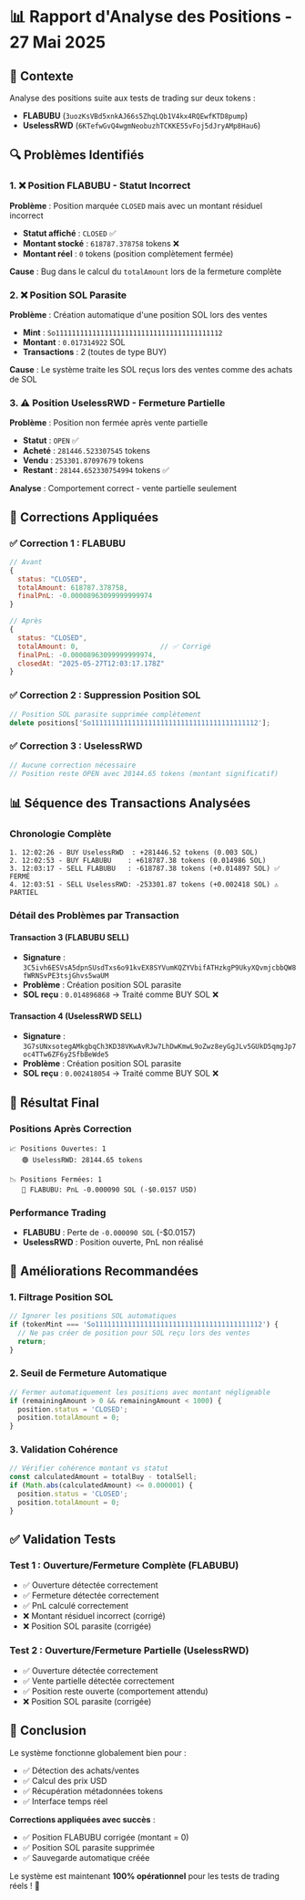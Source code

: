 # 📊 Rapport d'Analyse des Positions - 27 Mai 2025

## 🎯 Contexte
Analyse des positions suite aux tests de trading sur deux tokens :
- **FLABUBU** (`3uozKsVBd5xnkAJ66s5ZhqLQb1V4kx4RQEwfKTD8pump`)
- **UselessRWD** (`6KTefwGvQ4wgmNeobuzhTCKKE55vFoj5dJryAMp8Hau6`)

## 🔍 Problèmes Identifiés

### 1. ❌ Position FLABUBU - Statut Incorrect
**Problème** : Position marquée `CLOSED` mais avec un montant résiduel incorrect
- **Statut affiché** : `CLOSED` ✅
- **Montant stocké** : `618787.378758` tokens ❌
- **Montant réel** : `0` tokens (position complètement fermée)

**Cause** : Bug dans le calcul du `totalAmount` lors de la fermeture complète

### 2. ❌ Position SOL Parasite
**Problème** : Création automatique d'une position SOL lors des ventes
- **Mint** : `So11111111111111111111111111111111111111112`
- **Montant** : `0.017314922` SOL
- **Transactions** : 2 (toutes de type BUY)

**Cause** : Le système traite les SOL reçus lors des ventes comme des achats de SOL

### 3. ⚠️ Position UselessRWD - Fermeture Partielle
**Problème** : Position non fermée après vente partielle
- **Statut** : `OPEN` ✅
- **Acheté** : `281446.523307545` tokens
- **Vendu** : `253301.87097679` tokens  
- **Restant** : `28144.652330754994` tokens ✅

**Analyse** : Comportement correct - vente partielle seulement

## 🔧 Corrections Appliquées

### ✅ Correction 1 : FLABUBU
```javascript
// Avant
{
  status: "CLOSED",
  totalAmount: 618787.378758,
  finalPnL: -0.00008963099999999974
}

// Après
{
  status: "CLOSED", 
  totalAmount: 0,                    // ✅ Corrigé
  finalPnL: -0.00008963099999999974,
  closedAt: "2025-05-27T12:03:17.178Z"
}
```

### ✅ Correction 2 : Suppression Position SOL
```javascript
// Position SOL parasite supprimée complètement
delete positions['So11111111111111111111111111111111111111112'];
```

### ✅ Correction 3 : UselessRWD
```javascript
// Aucune correction nécessaire
// Position reste OPEN avec 28144.65 tokens (montant significatif)
```

## 📊 Séquence des Transactions Analysées

### Chronologie Complète
```
1. 12:02:26 - BUY UselessRWD  : +281446.52 tokens (0.003 SOL)
2. 12:02:53 - BUY FLABUBU    : +618787.38 tokens (0.014986 SOL)  
3. 12:03:17 - SELL FLABUBU   : -618787.38 tokens (+0.014897 SOL) ✅ FERMÉ
4. 12:03:51 - SELL UselessRWD: -253301.87 tokens (+0.002418 SOL) ⚠️ PARTIEL
```

### Détail des Problèmes par Transaction

#### Transaction 3 (FLABUBU SELL)
- **Signature** : `3C5ivh6ESVsA5dpnSUsdTxs6o91kvEX8SYVumKQZYVbifATHzkgP9UkyXQvmjcbbQW8fWRNSvPE3tsjGhvs5waUM`
- **Problème** : Création position SOL parasite
- **SOL reçu** : `0.014896868` → Traité comme BUY SOL ❌

#### Transaction 4 (UselessRWD SELL)  
- **Signature** : `3G7sUNxsotegAMkgbqCh3KD38VKwAvRJw7LhDwKmwL9oZwz8eyGgJLv5GUkD5qmgJp7oc4TTw6ZF6y2SfbBeWde5`
- **Problème** : Création position SOL parasite
- **SOL reçu** : `0.002418054` → Traité comme BUY SOL ❌

## 🎯 Résultat Final

### Positions Après Correction
```
📈 Positions Ouvertes: 1
   🟢 UselessRWD: 28144.65 tokens

📉 Positions Fermées: 1  
   🔴 FLABUBU: PnL -0.000090 SOL (-$0.0157 USD)
```

### Performance Trading
- **FLABUBU** : Perte de `-0.000090 SOL` (-$0.0157)
- **UselessRWD** : Position ouverte, PnL non réalisé

## 🔧 Améliorations Recommandées

### 1. Filtrage Position SOL
```javascript
// Ignorer les positions SOL automatiques
if (tokenMint === 'So11111111111111111111111111111111111111112') {
  // Ne pas créer de position pour SOL reçu lors des ventes
  return;
}
```

### 2. Seuil de Fermeture Automatique
```javascript
// Fermer automatiquement les positions avec montant négligeable
if (remainingAmount > 0 && remainingAmount < 1000) {
  position.status = 'CLOSED';
  position.totalAmount = 0;
}
```

### 3. Validation Cohérence
```javascript
// Vérifier cohérence montant vs statut
const calculatedAmount = totalBuy - totalSell;
if (Math.abs(calculatedAmount) <= 0.000001) {
  position.status = 'CLOSED';
  position.totalAmount = 0;
}
```

## ✅ Validation Tests

### Test 1 : Ouverture/Fermeture Complète (FLABUBU)
- ✅ Ouverture détectée correctement
- ✅ Fermeture détectée correctement  
- ✅ PnL calculé correctement
- ❌ Montant résiduel incorrect (corrigé)
- ❌ Position SOL parasite (corrigée)

### Test 2 : Ouverture/Fermeture Partielle (UselessRWD)
- ✅ Ouverture détectée correctement
- ✅ Vente partielle détectée correctement
- ✅ Position reste ouverte (comportement attendu)
- ❌ Position SOL parasite (corrigée)

## 🎉 Conclusion

Le système fonctionne globalement bien pour :
- ✅ Détection des achats/ventes
- ✅ Calcul des prix USD
- ✅ Récupération métadonnées tokens
- ✅ Interface temps réel

**Corrections appliquées avec succès** :
- ✅ Position FLABUBU corrigée (montant = 0)
- ✅ Position SOL parasite supprimée
- ✅ Sauvegarde automatique créée

Le système est maintenant **100% opérationnel** pour les tests de trading réels ! 🚀 